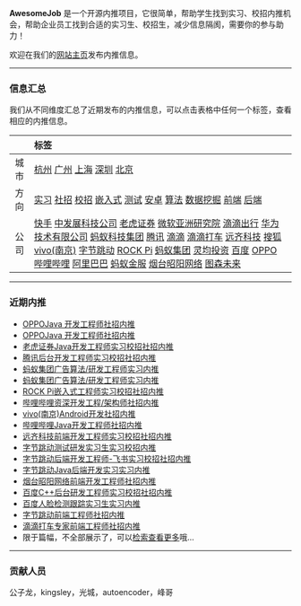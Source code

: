 
 
**AwesomeJob** 是一个开源内推项目，它很简单，帮助学生找到实习、校招内推机会，帮助企业员工找到合适的实习生、校招生，减少信息隔阂，需要你的参与助力！

欢迎在我们的[网站主页](https://awesomejob.gitee.io/)发布内推信息。


--- 
### 信息汇总

我们从不同维度汇总了近期发布的内推信息，可以点击表格中任何一个标签，查看相应的内推信息。

||标签|
|:---:|:---|
|城市|[杭州](https://awesomejob.gitee.io/tags/杭州)	[广州](https://awesomejob.gitee.io/tags/广州)	[上海](https://awesomejob.gitee.io/tags/上海)	[深圳](https://awesomejob.gitee.io/tags/深圳)	[北京](https://awesomejob.gitee.io/tags/北京)|
|方向|[实习](https://awesomejob.gitee.io/series/实习)	[社招](https://awesomejob.gitee.io/series/社招)	[校招](https://awesomejob.gitee.io/series/校招)	[嵌入式](https://awesomejob.gitee.io/categories/嵌入式)	[测试](https://awesomejob.gitee.io/categories/测试)	[安卓](https://awesomejob.gitee.io/categories/安卓)	[算法](https://awesomejob.gitee.io/categories/算法)	[数据挖掘](https://awesomejob.gitee.io/categories/数据挖掘)	[前端](https://awesomejob.gitee.io/categories/前端)	[后端](https://awesomejob.gitee.io/categories/后端)|
|公司|[快手](https://awesomejob.gitee.io/tags/快手)	[中发展科技公司](https://awesomejob.gitee.io/tags/中发展科技公司)	[老虎证券](https://awesomejob.gitee.io/tags/老虎证券)	[微软亚洲研究院](https://awesomejob.gitee.io/tags/微软亚洲研究院)	[滴滴出行](https://awesomejob.gitee.io/tags/滴滴出行)	[华为技术有限公司](https://awesomejob.gitee.io/tags/华为技术有限公司)	[蚂蚁科技集团](https://awesomejob.gitee.io/tags/蚂蚁科技集团)	[腾讯](https://awesomejob.gitee.io/tags/腾讯)	[滴滴](https://awesomejob.gitee.io/tags/滴滴)	[滴滴打车](https://awesomejob.gitee.io/tags/滴滴打车)	[远齐科技](https://awesomejob.gitee.io/tags/远齐科技)	[搜狐](https://awesomejob.gitee.io/tags/搜狐)	[vivo(南京)](https://awesomejob.gitee.io/tags/vivo(南京))	[字节跳动](https://awesomejob.gitee.io/tags/字节跳动)	[ROCK Pi](https://awesomejob.gitee.io/tags/rock-pi)	[蚂蚁集团](https://awesomejob.gitee.io/tags/蚂蚁集团)	[灵均投资](https://awesomejob.gitee.io/tags/灵均投资)	[百度](https://awesomejob.gitee.io/tags/百度)	[OPPO](https://awesomejob.gitee.io/tags/oppo)	[哔哩哔哩](https://awesomejob.gitee.io/tags/哔哩哔哩)	[阿里巴巴](https://awesomejob.gitee.io/tags/阿里巴巴)	[蚂蚁金服](https://awesomejob.gitee.io/tags/蚂蚁金服)	[烟台昭阳网络](https://awesomejob.gitee.io/tags/烟台昭阳网络)	[图森未来](https://awesomejob.gitee.io/tags/图森未来)|
--- 

### 近期内推 
- [OPPOJava 开发工程师社招内推](https://awesomejob.gitee.io/posts/jobs/job_39)
- [OPPOJava 开发工程师社招内推](https://awesomejob.gitee.io/posts/jobs/job_38)
- [老虎证券Java开发工程师实习校招社招内推](https://awesomejob.gitee.io/posts/jobs/job_37)
- [腾讯后台开发工程师实习校招社招内推](https://awesomejob.gitee.io/posts/jobs/job_36)
- [蚂蚁集团广告算法/研发工程师实习内推](https://awesomejob.gitee.io/posts/jobs/job_35)
- [蚂蚁集团广告算法/研发工程师实习内推](https://awesomejob.gitee.io/posts/jobs/job_34)
- [ROCK Pi嵌入式工程师实习校招社招内推](https://awesomejob.gitee.io/posts/jobs/job_33)
- [哔哩哔哩资深开发工程/架构师社招内推](https://awesomejob.gitee.io/posts/jobs/job_32)
- [vivo(南京)Android开发社招内推](https://awesomejob.gitee.io/posts/jobs/job_31)
- [哔哩哔哩Java开发工程师社招内推](https://awesomejob.gitee.io/posts/jobs/job_30)
- [远齐科技前端开发工程师实习校招社招内推](https://awesomejob.gitee.io/posts/jobs/job_29)
- [字节跳动测试研发实习生实习校招内推](https://awesomejob.gitee.io/posts/jobs/job_28)
- [字节跳动后端开发工程师-飞书实习校招社招内推](https://awesomejob.gitee.io/posts/jobs/job_27)
- [字节跳动Java后端开发实习实习内推](https://awesomejob.gitee.io/posts/jobs/job_26)
- [烟台昭阳网络前端开发工程师社招内推](https://awesomejob.gitee.io/posts/jobs/job_25)
- [百度C++后台研发工程师实习校招社招内推](https://awesomejob.gitee.io/posts/jobs/job_24)
- [百度人脸检测跟踪实习生实习内推](https://awesomejob.gitee.io/posts/jobs/job_23)
- [字节跳动前端工程师社招内推](https://awesomejob.gitee.io/posts/jobs/job_22)
- [滴滴打车专家前端工程师社招内推](https://awesomejob.gitee.io/posts/jobs/job_21)
- 限于篇幅，不全部展示了，可以[检索查看更多](https://awesomejob.gitee.io/)哦...
--- 
### 贡献人员
公子龙，kingsley，光城，autoencoder，峰哥
